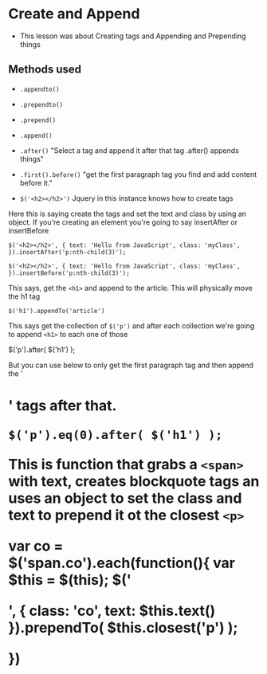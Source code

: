 Create and Append
=================

+ This lesson was about Creating tags and Appending and Prepending things

Methods used
-----------------
+ `.appendto()`
+ `.prependto()`
+ `.prepend()`
+ `.append()`
+ `.after()` "Select a tag and append it after that tag  .after() appends things"
+ `.first().before()` "get the first paragraph tag you find and add content before it."

+ `$('<h2></h2>')` Jquery in this instance knows how to create tags


Here this is saying create the tags and set the text and class by using an object.  If you're creating an element you're going to say insertAfter or insertBefore

`$('<h2></h2>', {
  text: 'Hello from JavaScript',
  class: 'myClass',
}).insertAfter('p:nth-child(3)');`

`$('<h2></h2>', {
  text: 'Hello from JavaScript',
  class: 'myClass',
}).insertBefore('p:nth-child(3)');`


This says, get the `<h1>` and append to the article.  This will physically move the h1 tag

`$('h1').appendTo('article')`

This says get the collection of `$('p')` and after each collection we're going to append `<h1>` to each one of those

$('p').after( $('h1') );

But you can use below to only get the first paragraph tag and then append the '<h1>' tags after that.

`$('p').eq(0).after( $('h1') );`


This is function that grabs a `<span>` with text, creates blockquote tags an uses an object to set the class and text to prepend it ot the closest `<p>`

  var co = $('span.co').each(function(){
    var $this = $(this);
    $('<blockquote></blockquote>', {
        class: 'co',
        text: $this.text()
    }).prependTo( $this.closest('p') );

  })